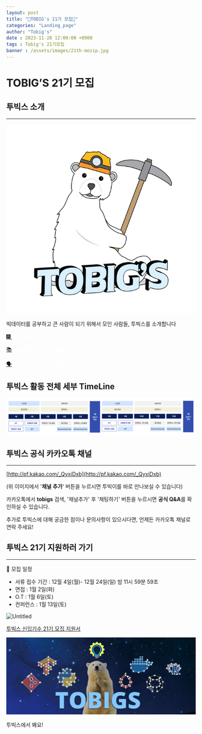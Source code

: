 ```yaml
---
layout: post
title: "🎇TOBIG's 21기 모집🎇"
categories: "Landing_page"
author: "Tobig's"
date : 2023-11-28 12:00:00 +0900
tags : Tobig's 21기모집
banner : /assets/images/21th-mozip.jpg
---
```


# **TOBIG’S 21기 모집**

## **투빅스 소개**

---

![Untitled](/assets/images/Tobig2.png)

빅데이터를 공부하고 큰 사람이 되기 위해서 모인 사람들, 투빅스를 소개합니다

[🎆 <span style="color:white"><U>소개 링크 CLICK◀</U></span>](https://www.notion.so/CLICK-e74a26737a8c42e0965e1520b7f6d768?pvs=21)

[📚<span style="color:white"><U>커리큘럼 링크 CLICK◀</U></span>](https://www.notion.so/CLICK-9b2b34483f0f4a3e86d60637d6b2806b?pvs=21)

[🗣<span style="color:white"><U>컨퍼런스 링크 CLICK◀</U></span>](https://www.notion.so/CLICK-d48f8fab2154479aa257b5f7e5fe5b00?pvs=21)

## 투빅스 활동 전체 세부 TimeLine

![Untitled](/assets/images/21timeline.png)

## 투빅스 공식 카카오톡 채널

---

[http://pf.kakao.com/_QyxiDxb](http://pf.kakao.com/_QyxiDxb)

(위 이미지에서 '**채널 추가**' 버튼을 누르시면 투빅이를 바로 만나보실 수 있습니다)

카카오톡에서 **tobigs** 검색, '채널추가' 후 '채팅하기' 버튼을 누르시면 **공식 Q&A**를 확인하실 수 있습니다. 

추가로 투빅스에 대해 궁금한 점이나 문의사항이 있으시다면, 언제든 카카오톡 채널로 연락 주세요! 

## 투빅스 21기 지원하러 가기

---
📢 모집 일정

- 서류 접수 기간 : 12월 4일(월)- 12월 24일(일) 밤 11시 59분 59초
- 면접 : 1월 2일(화)
- O.T : 1월 6일(토)
- 컨퍼런스 : 1월 13일(토)

![Untitled](/assets/images/21th-mozip.jpg)

[투빅스 신입기수 21기 모집 지원서](https://forms.gle/aiWmTs4KoyXLwzK76)

![투빅스에서 봬요!](/assets/images/banners/home.jpeg)

투빅스에서 봬요!